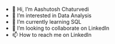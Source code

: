 - 👋 Hi, I’m Aashutosh Chaturvedi
- 👀 I’m interested in Data Analysis
- 🌱 I’m currently learning SQL
- 💞️ I’m looking to collaborate on LinkedIn
- 📫 How to reach me on LinkedIn

<!---
Akc682206/Akc682206 is a ✨ particular ✨ repository because its `README.md` (this file) appears on your GitHub profile.
You can click the Preview link to take a look at your changes.
--->
